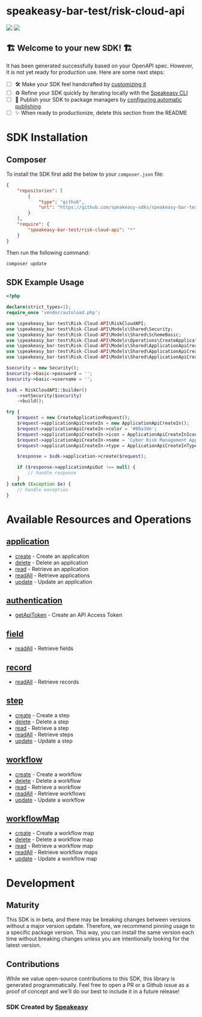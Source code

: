 # speakeasy-bar-test/risk-cloud-api

<div align="left">
    <a href="https://speakeasyapi.dev/"><img src="https://custom-icon-badges.demolab.com/badge/-Built%20By%20Speakeasy-212015?style=for-the-badge&logoColor=FBE331&logo=speakeasy&labelColor=545454" /></a>
    <a href="https://github.com/speakeasy-sdks/speakeasy-bar-test-sample-sdk.git/actions"><img src="https://img.shields.io/github/actions/workflow/status/speakeasy-sdks/speakeasy-bar-test-sample-sdk/speakeasy_sdk_generation.yml?style=for-the-badge" /></a>
    
</div>


## 🏗 **Welcome to your new SDK!** 🏗

It has been generated successfully based on your OpenAPI spec. However, it is not yet ready for production use. Here are some next steps:
- [ ] 🛠 Make your SDK feel handcrafted by [customizing it](https://www.speakeasyapi.dev/docs/customize-sdks)
- [ ] ♻️ Refine your SDK quickly by iterating locally with the [Speakeasy CLI](https://github.com/speakeasy-api/speakeasy)
- [ ] 🎁 Publish your SDK to package managers by [configuring automatic publishing](https://www.speakeasyapi.dev/docs/productionize-sdks/publish-sdks)
- [ ] ✨ When ready to productionize, delete this section from the README
<!-- Start SDK Installation -->
# SDK Installation

## Composer

To install the SDK first add the below to your `composer.json` file:

```json
{
    "repositories": [
        {
            "type": "github",
            "url": "https://github.com/speakeasy-sdks/speakeasy-bar-test-sample-sdk.git"
        }
    ],
    "require": {
        "speakeasy-bar-test/risk-cloud-api": "*"
    }
}
```

Then run the following command:

```bash
composer update
```
<!-- End SDK Installation -->

## SDK Example Usage
<!-- Start SDK Example Usage -->


```php
<?php

declare(strict_types=1);
require_once 'vendor/autoload.php';

use \speakeasy_bar-test\Risk-Cloud-API\RiskCloudAPI;
use \speakeasy_bar-test\Risk-Cloud-API\Models\Shared\Security;
use \speakeasy_bar-test\Risk-Cloud-API\Models\Shared\SchemeBasic;
use \speakeasy_bar-test\Risk-Cloud-API\Models\Operations\CreateApplicationRequest;
use \speakeasy_bar-test\Risk-Cloud-API\Models\Shared\ApplicationApiCreateIn;
use \speakeasy_bar-test\Risk-Cloud-API\Models\Shared\ApplicationApiCreateInIcon;
use \speakeasy_bar-test\Risk-Cloud-API\Models\Shared\ApplicationApiCreateInType;

$security = new Security();
$security->basic->password = '';
$security->basic->username = '';

$sdk = RiskCloudAPI::builder()
    ->setSecurity($security)
    ->build();

try {
    $request = new CreateApplicationRequest();
    $request->applicationApiCreateIn = new ApplicationApiCreateIn();
    $request->applicationApiCreateIn->color = '#00a3de';
    $request->applicationApiCreateIn->icon = ApplicationApiCreateInIcon::Cubes;
    $request->applicationApiCreateIn->name = 'Cyber Risk Management Application';
    $request->applicationApiCreateIn->type = ApplicationApiCreateInType::ControlsCompliance;

    $response = $sdk->application->create($request);

    if ($response->applicationApiOut !== null) {
        // handle response
    }
} catch (Exception $e) {
    // handle exception
}
```
<!-- End SDK Example Usage -->

<!-- Start SDK Available Operations -->
# Available Resources and Operations


## [application](docs/sdks/application/README.md)

* [create](docs/sdks/application/README.md#create) - Create an application
* [delete](docs/sdks/application/README.md#delete) - Delete an application
* [read](docs/sdks/application/README.md#read) - Retrieve an application
* [readAll](docs/sdks/application/README.md#readall) - Retrieve applications
* [update](docs/sdks/application/README.md#update) - Update an application

## [authentication](docs/sdks/authentication/README.md)

* [getApiToken](docs/sdks/authentication/README.md#getapitoken) - Create an API Access Token

## [field](docs/sdks/field/README.md)

* [readAll](docs/sdks/field/README.md#readall) - Retrieve fields

## [record](docs/sdks/record/README.md)

* [readAll](docs/sdks/record/README.md#readall) - Retrieve records

## [step](docs/sdks/step/README.md)

* [create](docs/sdks/step/README.md#create) - Create a step
* [delete](docs/sdks/step/README.md#delete) - Delete a step
* [read](docs/sdks/step/README.md#read) - Retrieve a step
* [readAll](docs/sdks/step/README.md#readall) - Retrieve steps
* [update](docs/sdks/step/README.md#update) - Update a step

## [workflow](docs/sdks/workflow/README.md)

* [create](docs/sdks/workflow/README.md#create) - Create a workflow
* [delete](docs/sdks/workflow/README.md#delete) - Delete a workflow
* [read](docs/sdks/workflow/README.md#read) - Retrieve a workflow
* [readAll](docs/sdks/workflow/README.md#readall) - Retrieve workflows
* [update](docs/sdks/workflow/README.md#update) - Update a workflow

## [workflowMap](docs/sdks/workflowmap/README.md)

* [create](docs/sdks/workflowmap/README.md#create) - Create a workflow map
* [delete](docs/sdks/workflowmap/README.md#delete) - Delete a workflow map
* [read](docs/sdks/workflowmap/README.md#read) - Retrieve a workflow map
* [readAll](docs/sdks/workflowmap/README.md#readall) - Retrieve workflow maps
* [update](docs/sdks/workflowmap/README.md#update) - Update a workflow map
<!-- End SDK Available Operations -->

<!-- Start Dev Containers -->



<!-- End Dev Containers -->

<!-- Placeholder for Future Speakeasy SDK Sections -->

# Development

## Maturity

This SDK is in beta, and there may be breaking changes between versions without a major version update. Therefore, we recommend pinning usage
to a specific package version. This way, you can install the same version each time without breaking changes unless you are intentionally
looking for the latest version.

## Contributions

While we value open-source contributions to this SDK, this library is generated programmatically.
Feel free to open a PR or a Github issue as a proof of concept and we'll do our best to include it in a future release!

### SDK Created by [Speakeasy](https://docs.speakeasyapi.dev/docs/using-speakeasy/client-sdks)
